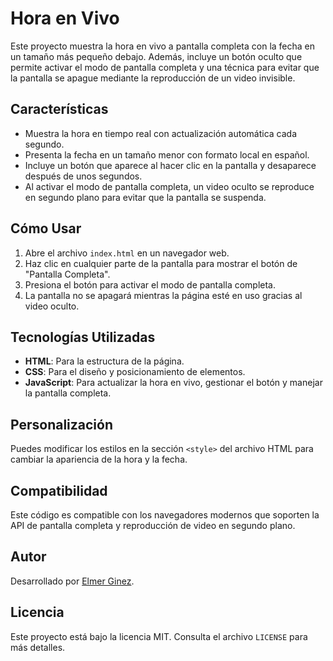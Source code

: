 # Hora en Vivo

Este proyecto muestra la hora en vivo a pantalla completa con la fecha en un tamaño más pequeño debajo. Además, incluye un botón oculto que permite activar el modo de pantalla completa y una técnica para evitar que la pantalla se apague mediante la reproducción de un video invisible.

## Características
- Muestra la hora en tiempo real con actualización automática cada segundo.
- Presenta la fecha en un tamaño menor con formato local en español.
- Incluye un botón que aparece al hacer clic en la pantalla y desaparece después de unos segundos.
- Al activar el modo de pantalla completa, un video oculto se reproduce en segundo plano para evitar que la pantalla se suspenda.

## Cómo Usar
1. Abre el archivo `index.html` en un navegador web.
2. Haz clic en cualquier parte de la pantalla para mostrar el botón de "Pantalla Completa".
3. Presiona el botón para activar el modo de pantalla completa.
4. La pantalla no se apagará mientras la página esté en uso gracias al video oculto.

## Tecnologías Utilizadas
- **HTML**: Para la estructura de la página.
- **CSS**: Para el diseño y posicionamiento de elementos.
- **JavaScript**: Para actualizar la hora en vivo, gestionar el botón y manejar la pantalla completa.

## Personalización
Puedes modificar los estilos en la sección `<style>` del archivo HTML para cambiar la apariencia de la hora y la fecha.

## Compatibilidad
Este código es compatible con los navegadores modernos que soporten la API de pantalla completa y reproducción de video en segundo plano.

## Autor
Desarrollado por [Elmer Ginez].

[Elmer Ginez]: https://github.com/elmerginez

## Licencia
Este proyecto está bajo la licencia MIT. Consulta el archivo `LICENSE` para más detalles.